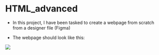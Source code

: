 # HTML_advanced
- In this project, I have been tasked to create a webpage from scratch from a designer file (Figma)

- The webpage should look like this:
<img src="https://s3.amazonaws.com/alu-intranet.hbtn.io/uploads/medias/2021/4/1f4cd63ecc3a8c03b0f4309b74aca179e225aabf.jpg?X-Amz-Algorithm=AWS4-HMAC-SHA256&X-Amz-Credential=AKIARDDGGGOUZTW2RLVB%2F20230526%2Fus-east-1%2Fs3%2Faws4_request&X-Amz-Date=20230526T231912Z&X-Amz-Expires=86400&X-Amz-SignedHeaders=host&X-Amz-Signature=4c6f9e371f9d7d477d99f04cd4e3856a795b659723c0f084fcf8832ddcea7133">